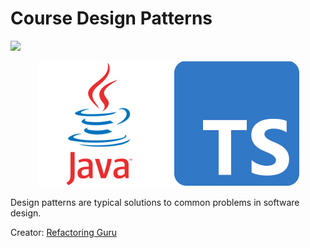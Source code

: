 # Course Design Patterns
![](https://img.shields.io/badge/status-in%20progress-blue)

<p align="center">
<img src=".github/logo.png">
</p>

Design patterns are typical solutions to common problems in software design.

Creator: [Refactoring Guru](https://refactoring.guru/design-patterns)